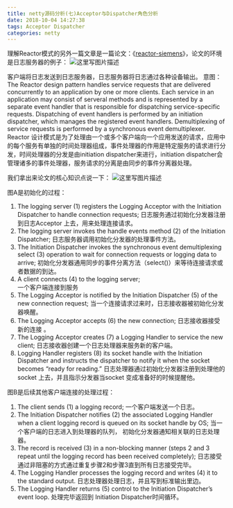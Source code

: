 ```yaml
---
title: netty源码分析(七)Acceptor与Dispatcher角色分析
date: 2018-10-04 14:27:38
tags: Acceptor Dispatcher
categories: netty
---
```


理解Reactor模式的另外一篇文章是一篇论文：《[reactor-siemens](http://www.dre.vanderbilt.edu/~schmidt/PDF/reactor-siemens.pdf)》，论文的环境是日志服务器的例子：
![这里写图片描述](20170923190027064.png)
<!-- more -->
客户端将日志发送到日志服务器，日志服务器将日志通过各种设备输出。
意图：
The Reactor design pattern handles service requests that are
delivered concurrently to an application by one or more
clients. Each service in an application may consist of
serveral methods and is represented by a separate event handler
that is responsible for dispatching service-specific requests.
Dispatching of event handlers is performed by an initiation
dispatcher, which manages the registered event handlers.
Demultiplexing of service requests is performed by a
synchronous event demultiplexer.
Reactor 设计模式是为了处理由一个或多个客户端向一个应用发送的请求，应用中的每个服务有单独的时间处理器组成，事件处理器的作用是特定服务的请求进行分发，时间处理器的分发是由initiation dispatcher来进行，initiation dispatcher会管理诸多的事件处理器，服务请求的分离是由同步的事件分离器处理。

我们拿出来论文的核心知识点说一下：
![这里写图片描述](20170923184440826.png)

图A是初始化的过程：
1. The logging server (1) registers the Logging Acceptor with the Initiation Dispatcher to handle connection requests;
日志服务通过初始化分发器注册到日志Acceptor 上去，用来处理连接请求。
2. The logging server invokes the handle events method (2) of the Initiation Dispatcher;
日志服务器调用初始化分发器的处理事件方法。
3. The Initiation Dispatcher invokes the synchronous event demultiplexing select (3) operation to wait for connection requests or logging data to arrive;
初始化分发器通用同步的事件分离方法（select()）来等待连接请求或者数据的到达。
4. A client connects (4) to the logging server;  
一个客户端连接到服务
5. The Logging Acceptor is notified by the Initiation Dispatcher (5) of the new connection request;
当一个连接请求过来时，日志接收器被初始化分发器唤醒。
6. The Logging Acceptor accepts (6) the new connection;
日志接收器接受新的连接 。
7. The Logging Acceptor creates (7) a Logging Handler to service the new client;
日志接收器创建一个日志处理器来服务新的客户端。
8. Logging Handler registers (8) its socket handle with the Initiation Dispatcher and instructs the dispatcher to notify it when the socket becomes “ready for reading.”
日志处理器通过初始化分发器注册到处理他的socket 上去，并且指示分发器当socket 变成准备好的时候提醒他。

图B是后续其他客户端连接的处理过程：
1. The client sends (1) a logging record;
一个客户端发送一个日志。
2. The Initiation Dispatcher notifies (2) the associated Logging Handler when a client logging record is queued on its socket handle by OS;
当一个客户端的日志进入到处理器的队列， 初始化分发器通知相关联的日志处理器。
3. The record is received (3) in a non-blocking manner (steps 2 and 3 repeat until the logging record has been received completely);
日志接受通过非阻塞的方式通过重复步骤2和步骤3直到所有日志接受完毕。
4. The Logging Handler processes the logging record and writes (4) it to the standard output.
日志处理器处理日志，并且写到标准输出里边。
5. The Logging Handler returns (5) control to the Initiation Dispatcher’s event loop.
处理完毕返回到 Initiation Dispatcher时间循环。
